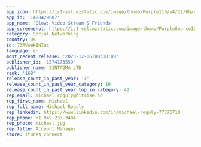 ```yaml
---
app_icon: https://is1-ssl.mzstatic.com/image/thumb/Purple116/v4/22/0b/e2/220be295-101f-ed05-9b01-e780f7d6d94a/AppIcon-0-1x_U007emarketing-0-7-0-0-85-220-0.png/1024x1024bb.png
app_id: '1488429607'
app_name: 'Glow: Video Stream & Friends'
app_screenshot: https://is1-ssl.mzstatic.com/image/thumb/PurpleSource125/v4/b7/f5/f0/b7f5f0ed-4c79-569d-6cad-37bab8e9f681/70c84dbd-727d-4977-9c77-8582f55adb23_English_iPhoneMax_01.jpg/1284x2778bb.png
category: Social Networking
country: US
id: 73RVwek8NIuc
language: en
most_recent_release: '2023-12-06T00:00:00'
publisher_id: '1574173559'
publisher_name: SINTAGMA LTD
rank: '168'
release_count_in_past_year: '3'
release_count_in_past_year_category: 16
release_count_in_past_year_top_in_category: 42
rep_email: michael.roguly@bitrise.io
rep_first_name: Michael
rep_full_name: Michael Roguly
rep_linkedin: https://www.linkedin.com/in/michael-roguly-77376710
rep_phone: +1 949-233-3404
rep_photo: michael.jpg
rep_title: Account Manager
store: itunes_connect
---
```

